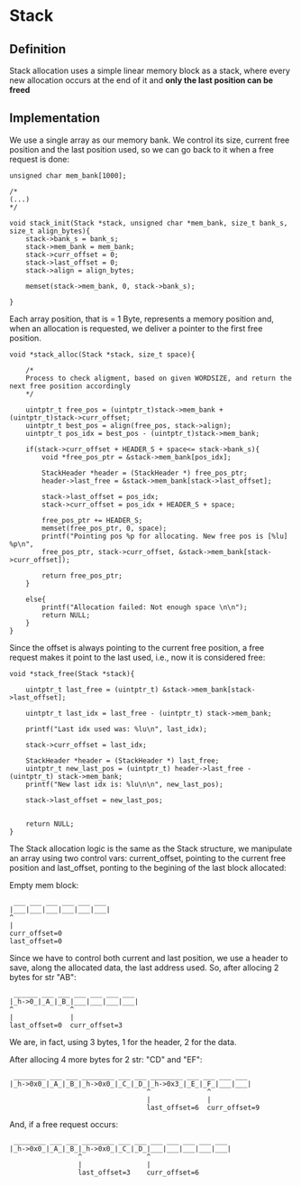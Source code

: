 # Stack

## Definition
Stack allocation uses a simple linear memory block as a stack, where every new allocation occurs at the end of it and **only the last position can be freed** 


## Implementation

We use a single array as our memory bank. We control its size, current free position and the last position used, so we can go back to it when a free request is done:

```
unsigned char mem_bank[1000];

/*
(...)
*/

void stack_init(Stack *stack, unsigned char *mem_bank, size_t bank_s, size_t align_bytes){
    stack->bank_s = bank_s;
    stack->mem_bank = mem_bank;
    stack->curr_offset = 0;
    stack->last_offset = 0;
    stack->align = align_bytes;

    memset(stack->mem_bank, 0, stack->bank_s);

}

```

Each array position, that is = 1 Byte,  represents a memory position and, when an allocation is requested, we deliver a pointer to the first free position.


```
void *stack_alloc(Stack *stack, size_t space){

    /*
    Process to check aligment, based on given WORDSIZE, and return the next free position accordingly 
    */

    uintptr_t free_pos = (uintptr_t)stack->mem_bank + (uintptr_t)stack->curr_offset;
    uintptr_t best_pos = align(free_pos, stack->align);
    uintptr_t pos_idx = best_pos - (uintptr_t)stack->mem_bank;

    if(stack->curr_offset + HEADER_S + space<= stack->bank_s){
        void *free_pos_ptr = &stack->mem_bank[pos_idx];

        StackHeader *header = (StackHeader *) free_pos_ptr;
        header->last_free = &stack->mem_bank[stack->last_offset];

        stack->last_offset = pos_idx;
        stack->curr_offset = pos_idx + HEADER_S + space;

        free_pos_ptr += HEADER_S;
        memset(free_pos_ptr, 0, space);
        printf("Pointing pos %p for allocating. New free pos is [%lu] %p\n", 
        free_pos_ptr, stack->curr_offset, &stack->mem_bank[stack->curr_offset]);

        return free_pos_ptr;
    }

    else{
        printf("Allocation failed: Not enough space \n\n");
        return NULL;
    }
}
```

Since the offset is always pointing to the current free position, a free request makes it point to the last used, i.e., now it is considered free:

```
void *stack_free(Stack *stack){

    uintptr_t last_free = (uintptr_t) &stack->mem_bank[stack->last_offset];

    uintptr_t last_idx = last_free - (uintptr_t) stack->mem_bank;

    printf("Last idx used was: %lu\n", last_idx);

    stack->curr_offset = last_idx;

    StackHeader *header = (StackHeader *) last_free;
    uintptr_t new_last_pos = (uintptr_t) header->last_free - (uintptr_t) stack->mem_bank;
    printf("New last idx is: %lu\n\n", new_last_pos);
    
    stack->last_offset = new_last_pos;


    return NULL;
}
```

The Stack allocation logic is the same as the Stack structure, we manipulate an array using two control vars: current_offset, pointing to the current free position and last_offset, ponting to the begining of the last block allocated: 

Empty mem block:
```
 ___ ___ ___ ___ ___ ___
|___|___|___|___|___|___|
^
| 
curr_offset=0
last_offset=0
```

Since we have to control both current and last position, we use a header to save, along the allocated data, the last address used. So, after allocing 2 bytes for str "AB":
```
 ______ ___ ___ ___ ___ ___ ___
|_h->0_|_A_|_B_|___|___|___|___|
^              ^
|              | 
last_offset=0  curr_offset=3    
```

We are, in fact, using 3 bytes, 1 for the header, 2 for the data.


After allocing 4 more bytes for 2 str: "CD" and "EF":

```
 ________ ___ ___ ________ ___ ___ ________ ___ ___ ___ ___
|_h->0x0_|_A_|_B_|_h->0x0_|_C_|_D_|_h->0x3_|_E_|_F_|___|___|
                                  ^              ^
                                  |              | 
                                  last_offset=6  curr_offset=9    
```

And, if a free request occurs:

```
 ________ ___ ___ ________ ___ ___ ___ ___ ___ ___ ___
|_h->0x0_|_A_|_B_|_h->0x0_|_C_|_D_|___|___|___|___|___|
                 ^                ^
                 |                | 
                 last_offset=3    curr_offset=6    
```
